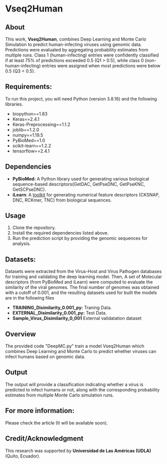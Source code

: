 # Vseq2Human

## About

This work, **Vseq2Human**, combines Deep Learning and Monte Carlo Simulation to predict human-infecting viruses using genomic data. Predictions were evaluated by aggregating probability estimates from multiple runs. Class 1 (human-infecting) entries were confidently classified if at least 75% of predictions exceeded 0.5 (Q1 > 0.5), while class 0 (non-human-infecting) entries were assigned when most predictions were below 0.5 (Q3 < 0.5).


## Requirements:

To run this project, you will need Python (version 3.8.16) and the following libraries.

- biopython==1.83
- Keras==2.4.1
- Keras-Preprocessing==1.1.2
- joblib==1.2.0
- numpy==1.19.5
- PyBioMed==1.0
- scikit-learn==1.2.2
- tensorflow==2.4.1

## Dependencies

- **PyBioMed:** A Python library used for generating various biological sequence-based descriptors(GetDAC, GetPseDNC, GetPseKNC, GetSCPseDNC).
- **iLearn**: A [toolkit](https://github.com/Superzchen/iLearn) for generating numerical feature descriptors (CKSNAP, DNC, RCKmer, TNC) from biological sequences.

## Usage

1. Clone the repository.
2. Install the required dependencies listed above.
3. Run the prediction script by providing the genomic sequences for analysis.

## Datasets:

Datasets were extracted from the Virus-Host and Virus Pathogen databases for training and validating the deep learning model. Then, A set of Molecular descriptors (from PyBioMed and iLearn) were computed to evaluate the similarity of the viral genomes. The final number of genomes was obtained with a cutoff of 0.001, and the resulting datasets used for built the models are in the following files

- **TRAINING_Disimilarity_0.001_py:** Traning Data.
- **EXTERNAL_Disimilarity_0.001_py:** Test Data.
- **Sample_Virus_Disimilarity_0_001** External validatation dataset

## Overview

The provided code "DeepMC.py" train a model Vseq2Human which combines Deep Learning and Monte Carlo to predict whether viruses can infect humans based on genomic data.

## Output

The output will provide a classification indicating whether a virus is predicted to infect humans or not, along with the corresponding probability estimates from multiple Monte Carlo simulation runs.

## For more information:

Please check the article (It will be available soon).

## Credit/Acknowledgment

This research was supported by **Universidad de Las Américas (UDLA)** (Quito, Ecuador).
